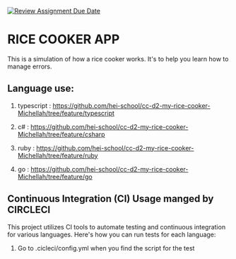 [![Review Assignment Due Date](https://classroom.github.com/assets/deadline-readme-button-24ddc0f5d75046c5622901739e7c5dd533143b0c8e959d652212380cedb1ea36.svg)](https://classroom.github.com/a/PHq8Kfj_)

# RICE COOKER APP

This is a simulation of how a rice cooker works. It's to help you learn how to manage errors. 

## Language use:

1. typescript : https://github.com/hei-school/cc-d2-my-rice-cooker-Michellah/tree/feature/typescript

2. c# : https://github.com/hei-school/cc-d2-my-rice-cooker-Michellah/tree/feature/csharp

3. ruby : https://github.com/hei-school/cc-d2-my-rice-cooker-Michellah/tree/feature/ruby

4. go : https://github.com/hei-school/cc-d2-my-rice-cooker-Michellah/tree/feature/go

## Continuous Integration (CI) Usage manged by CIRCLECI

This project utilizes CI tools to automate testing and continuous integration for various languages. Here's how you can run tests for each language:

1. Go to .cicleci/config.yml when you find the script for the test
